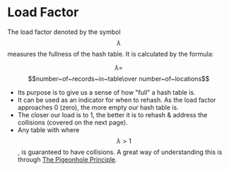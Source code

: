 # Load Factor

The load factor denoted by the symbol $$\lambda$$ measures the fullness of the hash table. It is calculated by the formula:

$$\lambda =$$ $$number~of~records~in~table\over number~of~locations$$&#x20;

* Its purpose is to give us a sense of how "full" a hash table is.
* It can be used as an indicator for when to rehash. As the load factor approaches 0 (zero), the more empty our hash table is.&#x20;
* The closer our load is to 1, the better it is to rehash & address the collisions (covered on the next page).
* Any table with where $$\lambda > 1$$, is guaranteed to have collisions. A great way of understanding this is through [The Pigeonhole Principle](https://youtu.be/B2A2pGrDG8I).&#x20;



&#x20;
